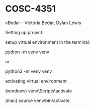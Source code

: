 # COSC-4351
vBedar - Victoria Bedar, Dylan Lewis

Setting up project:

setup virtual environment in the terminal:

python -m venv venv

or 

python3 -m venv venv

activating virtual environment

(windows)   venv\Scripts\activate

(mac)   source venv/bin/activate